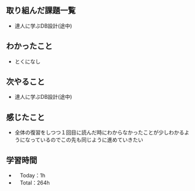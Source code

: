 ## 取り組んだ課題一覧
- 達人に学ぶDB設計(途中)

## わかったこと
- とくになし

## 次やること
- 達人に学ぶDB設計(途中)

## 感じたこと
- 全体の復習をしつつ１回目に読んだ時にわからなかったことが少しわかるようになっているのでこの先も同じように進めていきたい

## 学習時間
- 　Today：1h
- 　Total：264h